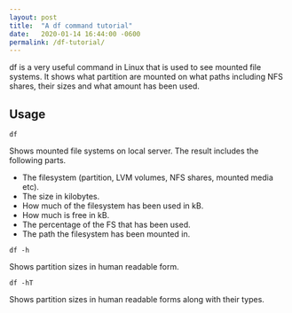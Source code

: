 ```yaml
---
layout: post
title:  "A df command tutorial"
date:   2020-01-14 16:44:00 -0600
permalink: /df-tutorial/
---
```

df is a very useful command in Linux that is used to see mounted file systems. It shows what partition are mounted on what paths including NFS shares, their sizes and what amount has been used. 

## Usage 

```
df
```
Shows mounted file systems on local server. The result includes the following parts.

- The filesystem (partition, LVM volumes, NFS shares, mounted media etc).
- The size in kilobytes.
- How much of the filesystem has been used in kB.
- How much is free in kB.
- The percentage of the FS that has been used.
- The path the filesystem has been mounted in.

```
df -h
```
Shows partition sizes in human readable form. 

```
df -hT
```

Shows partition sizes in human readable forms along with their types. 



